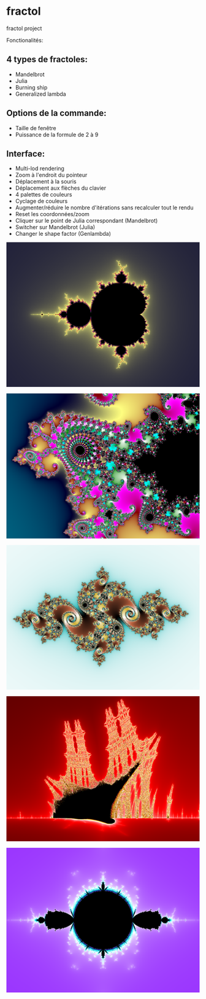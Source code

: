 # fractol
fractol project

Fonctionalités:
## 4 types de fractoles:
- Mandelbrot
- Julia
- Burning ship
- Generalized lambda

## Options de la commande:
- Taille de fenêtre
- Puissance de la formule de 2 à 9

## Interface:
- Multi-lod rendering
- Zoom à l'endroit du pointeur 
- Déplacement à la souris
- Déplacement aux flèches du clavier
- 4 palettes de couleurs
- Cyclage de couleurs
- Augmenter/réduire le nombre d'itérations sans recalculer tout le rendu
- Reset les coordonnées/zoom
- Cliquer sur le point de Julia correspondant (Mandelbrot)
- Switcher sur Mandelbrot (Julia)
- Changer le shape factor (Genlambda)


![alt text](https://github.com/Cyl-at-42/fractol/blob/main/fractol1.png)


![alt text](https://github.com/Cyl-at-42/fractol/blob/main/fractol2.png)


![alt text](https://github.com/Cyl-at-42/fractol/blob/main/fractol3.png)


![alt text](https://github.com/Cyl-at-42/fractol/blob/main/fractol4.png)


![alt text](https://github.com/Cyl-at-42/fractol/blob/main/fractol5.png)
